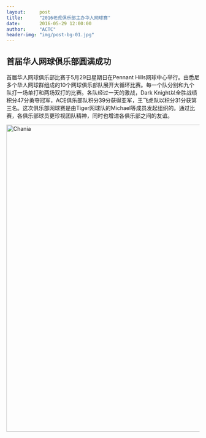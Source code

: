 ```yaml
---
layout:     post
title:      "2016老虎俱乐部主办华人网球赛"
date:       2016-05-29 12:00:00
author:     "ACTC"
header-img: "img/post-bg-01.jpg"
---
```

<h2>首届华人网球俱乐部圆满成功</h2>

<p>首届华人网球俱乐部比赛于5月29日星期日在Pennant Hills网球中心举行。由悉尼多个华人网球群组成的10个网球俱乐部队展开大循环比赛。每一个队分别和九个队打一场单打和两场双打的比赛。各队经过一天的激战，Dark Knight以全胜战绩积分47分勇夺冠军，ACE俱乐部队积分39分获得亚军，王飞虎队以积分31分获第三名。这次俱乐部网球赛是由Tiger网球队的Michael等成员发起组织的。通过比赛，各俱乐部球员更珍视团队精神，同时也增进各俱乐部之间的友谊。</p>

<img class="img-responsive" src="https://c6.staticflickr.com/9/8863/28512610645_daf633cbea_c.jpg" alt="Chania" width="800" />
